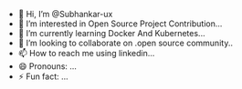 - 👋 Hi, I’m @Subhankar-ux
- 👀 I’m interested in Open Source Project Contribution...
- 🌱 I’m currently learning Docker And Kubernetes...
- 💞️ I’m looking to collaborate on .open source community..
- 📫 How to reach me using linkedin...
- 😄 Pronouns: ...
- ⚡ Fun fact: ...

<!---
Subhankar-ux/Subhankar-ux is a ✨ special ✨ repository because its `README.md` (this file) appears on your GitHub profile.
You can click the Preview link to take a look at your changes.
--->
